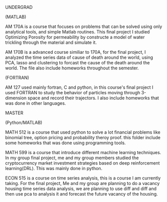 UNDERGRAD

(MATLAB)

AM  170A is a course that focuses on problems that can be solved using only analytical tools, and simple Matlab routines. This final project I studied Optimizing Porosity for permeability by constructe a model of water trickling through the material and simulate it. 

AM  170B is a advanced course similiar to 170A, for the final project, I analyzed the time series data of cause of death around the world, using PCA, lasso and clustering to forcast the cause of the death around the world. The file also include homeworks throughout the semester.

(FORTRAN)

AM 127 used mainly fortran, C and python, in this course's final project I used FORTRAN to study the behavior of particles moving through 3-dimension space and record their trajectors. I also include homeworks that was done in other languages.

MASTER

(Python/MATLAB)

MATH 512 is a course that used python to solve a lot financial problems like binomial tree, option pricing and probability theroy proof. this folder include some homeworks that was done using programming tools.

MATH 599 is a course that introduce different machine learning techniques. In my group final project, me and my group members studied the cryptocurrency market investment strategies based on deep reinforcement learning(DRL). This was mainly done in python.

ECON 515 is a course on time series analysis, this is a course I am currently taking. For the final project, Me and my group are planning to do a vacancy housing time series data analysis, we are planning to use diff and diff and then use pca to analysis it and forecast the future vacancy of the housing.

